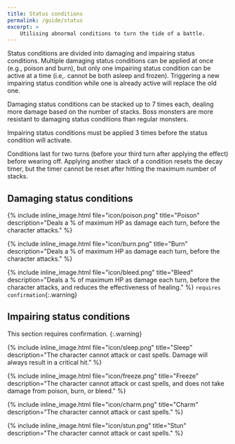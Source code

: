 ```yaml
---
title: Status conditions
permalink: /guide/status
excerpt: >
    Utilising abnormal conditions to turn the tide of a battle.
---
```


Status conditions are divided into damaging and impairing status conditions.
Multiple damaging status conditions can be applied at once (e.g., poison and
burn), but only one impairing status condition can be active at a time (i.e,.
cannot be both asleep and frozen). Triggering a new impairing status condition
while one is already active will replace the old one.

Damaging status conditions can be stacked up to 7 times each, dealing more
damage based on the number of stacks. Boss monsters are
more resistant to damaging status conditions than regular monsters.

Impairing status conditions must be applied 3 times before the status condition
will activate.

Conditions last for two turns (before your third turn after applying the effect)
before wearing off.  Applying another stack of a condition resets the decay
timer, but the timer cannot be reset after hitting the maximum number of stacks.

## Damaging status conditions

{% include inline_image.html file="icon/poison.png" title="Poison" description="Deals a % of maximum HP as damage each turn, before the character attacks." %}

{% include inline_image.html file="icon/burn.png" title="Burn" description="Deals a % of maximum HP as damage each turn, before the character attacks." %}

{% include inline_image.html file="icon/bleed.png" title="Bleed" description="Deals a % of maximum HP as damage each turn, before the character attacks, and reduces the effectiveness of healing." %}
`requires confirmation`{:.warning}

## Impairing status conditions

This section requires confirmation.
{:.warning}

{% include inline_image.html file="icon/sleep.png" title="Sleep" description="The character cannot attack or cast spells. Damage will always result in a critical hit." %}

{% include inline_image.html file="icon/freeze.png" title="Freeze" description="The character cannot attack or cast spells, and does not take damage from poison, burn, or bleed." %}

{% include inline_image.html file="icon/charm.png" title="Charm" description="The character cannot attack or cast spells." %}

{% include inline_image.html file="icon/stun.png" title="Stun" description="The character cannot attack or cast spells." %}
